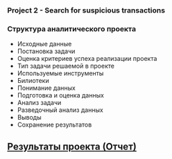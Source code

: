 ### Project 2 - Search for suspicious transactions

### Структура аналитического проекта

- Исходные данные
- Постановка задачи
- Оценка критериев успеха реализации проекта
- Тип задачи решаемой в проекте
- Используемые инструменты
- Билиотеки
- Понимание данных
- Подготовка и оценка данных
- Анализ задачи
- Разведочный анализ данных
- Выводы
- Сохранение результатов

## [Результаты проекта (Отчет)](https://www.notion.so/Inca-Digital-f6a30f35599b49f090bacd39fe1854cb)
